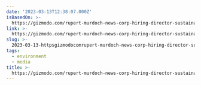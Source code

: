 ```yaml
---
date: '2023-03-13T12:38:07.000Z'
isBasedOn: >-
  https://gizmodo.com/rupert-murdoch-news-corp-hiring-director-sustainability-1850214129
link: >-
  https://gizmodo.com/rupert-murdoch-news-corp-hiring-director-sustainability-1850214129
slug: >-
  2023-03-13-httpsgizmodocomrupert-murdoch-news-corp-hiring-director-sustainability-1850214129
tags:
  - environment
  - media
title: >-
  https://gizmodo.com/rupert-murdoch-news-corp-hiring-director-sustainability-1850214129
---
```



